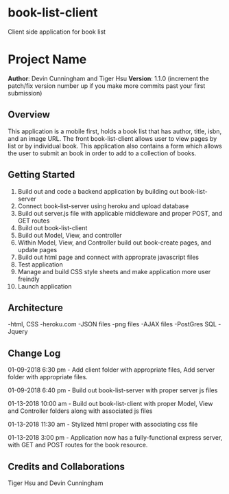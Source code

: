 # book-list-client
Client side application for book list

# Project Name

**Author**: Devin Cunningham and Tiger Hsu
**Version**: 1.1.0 (increment the patch/fix version number up if you make more commits past your first submission)

## Overview
This application is a mobile first, holds a book list that has author, title, isbn, and an image URL. The front book-list-client allows user to view pages by list or by individual book. This application also contains a form which allows the user to submit an book in order to add to a collection of books.

## Getting Started
1. Build out and code a backend application by building out book-list-server
2. Connect book-list-server using heroku and upload database
3. Build out server.js file with applicable middleware and proper POST, and GET routes
4. Build out book-list-client
5. Build out Model, View, and controller
6. Within Model, View, and Controller build out book-create pages, and update pages 
7. Build out html page and connect with approprate javascript files
8. Test application 
9. Manage and build CSS style sheets and make application more user freindly
10. Launch application

## Architecture
-html, CSS
-heroku.com
-JSON files
-png files
-AJAX files
-PostGres SQL
-Jquery

## Change Log

01-09-2018 6:30 pm -  Add client folder with appropriate files, Add server folder with appropriate files.

01-09-2018 6:40 pm - Build out book-list-server with proper server js files

01-13-2018 10:00 am - Build out book-list-client with proper Model, View and Controller folders along with associated js files 

01-13-2018 11:30 am - Stylized html proper with associating css file

01-13-2018 3:00 pm - Application now has a fully-functional express server, with GET and POST routes for the book resource.


## Credits and Collaborations
Tiger Hsu and Devin Cunningham